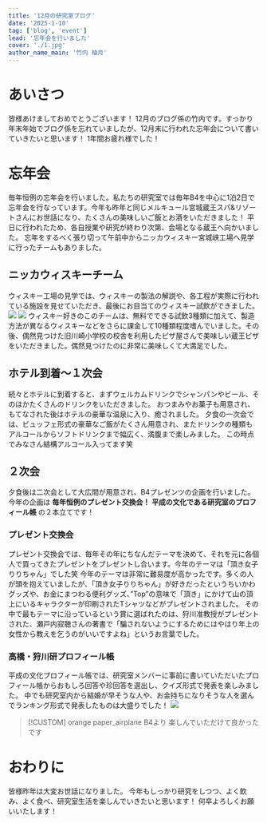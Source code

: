 ```yaml
---
title: '12月の研究室ブログ'
date: '2025-1-10'
tag: ['blog', 'event']
lead: '忘年会を行いました'
cover: './1.jpg'
author_name_main: '竹内 柚月'
---
```


# あいさつ

皆様あけましておめでとうございます！
12月のブログ係の竹内です。すっかり年末年始でブログ係を忘れていましたが、12月末に行われた忘年会について書いていきたいと思います！
1年間お疲れ様でした！

# 忘年会

毎年恒例の忘年会を行いました。私たちの研究室では毎年B4を中心に1泊2日で忘年会を行なっています。今年も昨年と同じメルキュール宮城蔵王スパ&リゾートさんにお世話になり、たくさんの美味しいご飯とお酒をいただきました！
平日に行われたため、各自授業や研究が終わり次第、会場となる蔵王へ向かいました。
忘年をするべく張り切って午前中からニッカウィスキー宮城峡工場へ見学に行ったチームもありました。

## ニッカウィスキーチーム

ウィスキー工場の見学では、ウィスキーの製法の解説や、各工程が実際に行われている施設を見せていただき、最後にお目当てのウィスキー試飲ができました。
![](./2.jpg)
![](./1.jpg)
ウィスキー好きのこのチームは、無料でできる試飲3種類に加えて、製造方法が異なるウィスキーなどをさらに課金して10種類程度嗜んでいました。その後、偶然見つけた旧川崎小学校の校舎を利用したピザ屋さんで美味しい蔵王ピザをいただきました。偶然見つけたのに非常に美味しくて大満足でした。

## ホテル到着〜１次会

続々とホテルに到着すると、まずウェルカムドリンクでシャンパンやビール、そのほかたくさんのドリンクをいただきました。
おつまみやお菓子も用意され、もてなされた後はホテルの豪華な温泉に入り、癒されました。
夕食の一次会では、ビュッフェ形式の豪華なご飯がたくさん用意され、またドリンクの種類もアルコールからソフトドリンクまで幅広く、満腹まで楽しみました。
この時点でみなさん結構アルコール入ってます笑

## ２次会

夕食後は二次会として大広間が用意され、B4プレゼンツの企画を行いました。
今年の企画は
**毎年恒例のプレゼント交換会！**
**平成の文化である研究室のプロフィール帳**
の２本立てです！

### プレゼント交換会

プレゼント交換会では、毎年その年にちなんだテーマを決めて、それを元に各個人で買ってきたプレゼントをプレゼントし合います。今年のテーマは「頂き女子りりちゃん」でした笑
今年のテーマは非常に難易度が高かったです。多くの人が頭を抱えていましたが、「頂き女子りりちゃん」が好きだったというちいかわグッズや、お金にまつわる便利グッズ、”Top”の意味で「頂き」にかけて山の頂上にいるキャラクターが印刷されたTシャツなどがプレゼントされました。
その中で最もテーマに沿っているという賞に選ばれたのは、狩川准教授がプレゼントされた、瀬戸内寂聴さんの著書で「騙されないようにするためにはやはり年上の女性から教えを乞うのがいいですよね」というお言葉でした。

### 高橋・狩川研プロフィール帳

平成の文化プロフィール帳では、研究室メンバーに事前に書いていただいたプロフィール帳からおもしろ回答や珍回答を選出し、クイズ形式で発表を楽しみました。
中でも研究室内から結婚が早そうな人や、お金持ちになりそうな人を選んでランキング形式で発表したものは大盛りでした！
![](./3.jpg)

> [!CUSTOM] orange paper_airplane B4より
> 楽しんでいただけて良かったです

# おわりに

皆様昨年は大変お世話になりました。
今年もしっかり研究をしつつ、よく飲み、よく食べ、研究室生活を楽しんでいきたいと思います！
何卒よろしくお願いいたします！
